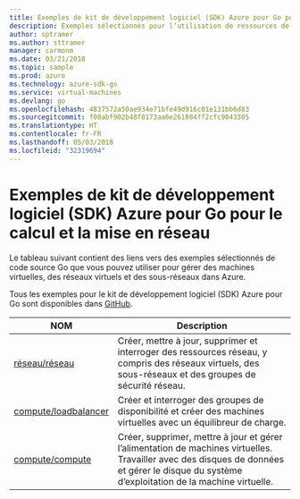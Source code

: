 ```yaml
---
title: Exemples de kit de développement logiciel (SDK) Azure pour Go pour le calcul et la mise en réseau
description: Exemples sélectionnés pour l’utilisation de ressources de calcul telles que des machines virtuelles et des réseaux virtuels à partir du kit de développement logiciel (SDK) Azure pour Go.
author: sptramer
ms.author: sttramer
manager: carmonm
ms.date: 03/21/2018
ms.topic: sample
ms.prod: azure
ms.technology: azure-sdk-go
ms.service: virtual-machines
ms.devlang: go
ms.openlocfilehash: 4837572a50ae934e71bfe49d916c01e131bb6d83
ms.sourcegitcommit: f08abf902b48f8173aa6e261084ff2cfc9043305
ms.translationtype: HT
ms.contentlocale: fr-FR
ms.lasthandoff: 05/03/2018
ms.locfileid: "32319694"
---
```

# <a name="azure-sdk-for-go-samples-for-compute-and-networking"></a>Exemples de kit de développement logiciel (SDK) Azure pour Go pour le calcul et la mise en réseau

Le tableau suivant contient des liens vers des exemples sélectionnés de code source Go que vous pouvez utiliser pour gérer des machines virtuelles, des réseaux virtuels et des sous-réseaux dans Azure. 

Tous les exemples pour le kit de développement logiciel (SDK) Azure pour Go sont disponibles dans [GitHub](https://github.com/Azure-Samples/azure-sdk-for-go-samples).

| NOM | Description |
|------|-------------|
| [réseau/réseau](https://github.com/Azure-Samples/azure-sdk-for-go-samples/blob/master/network/network.go) | Créer, mettre à jour, supprimer et interroger des ressources réseau, y compris des réseaux virtuels, des sous-réseaux et des groupes de sécurité réseau. |
| [compute/loadbalancer](https://github.com/Azure-Samples/azure-sdk-for-go-samples/blob/master/compute/loadbalancer.go) | Créer et interroger des groupes de disponibilité et créer des machines virtuelles avec un équilibreur de charge. |
| [compute/compute](https://github.com/Azure-Samples/azure-sdk-for-go-samples/blob/master/compute/compute.go) | Créer, supprimer, mettre à jour et gérer l’alimentation de machines virtuelles. Travailler avec des disques de données et gérer le disque du système d’exploitation de la machine virtuelle. |
